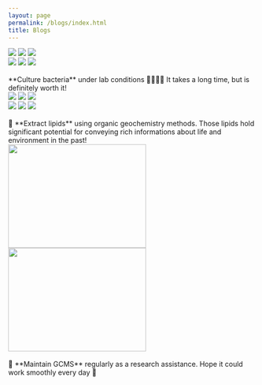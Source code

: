 ```yaml
---
layout: page
permalink: /blogs/index.html
title: Blogs
---
```


<div class="third">
<img src="/images/lab/bac1.jpg">
<img src="/images/lab/bac2.jpg">
<img src="/images/lab/bac3.jpg">
</div>
<div class="third">
<img src="/images/lab/bac4.jpg">
<img src="/images/lab/bac5.jpg">
<img src="/images/lab/bac6.jpg">
</div>
<br>
**Culture bacteria** under lab conditions 👩🏽‍🔬🔬 It takes a long time, but is definitely worth it!<br>


<div class="third">
<img src="/images/lab/og1.jpg">
<img src="/images/lab/og2.jpg">
<img src="/images/lab/og3.jpg">
</div>
<div class="third">
<img src="/images/lab/og4.jpg">
<img src="/images/lab/og5.jpg">
<img src="/images/lab/og6.jpg">
</div>
<br>
🧪 **Extract lipids** using organic geochemistry methods. Those lipids hold significant potential for conveying rich informations about life and environment in the past!<br>


<div class="second">
<img src="/images/lab/ma.jpg" width="280" height="210">
<img src="/images/lab/ma1.jpg" width="280" height="210">

</div>
<br>
🔧 **Maintain GCMS** regularly as a research assistance. Hope it could work smoothly every day 🤣